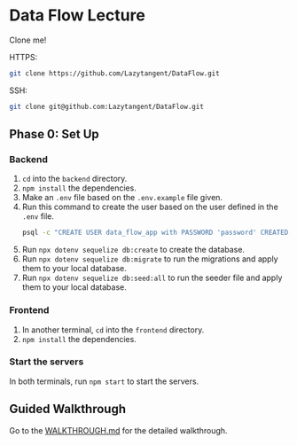 # Data Flow Lecture

Clone me!

HTTPS:
```bash
git clone https://github.com/Lazytangent/DataFlow.git
```

SSH:
```bash
git clone git@github.com:Lazytangent/DataFlow.git
```

## Phase 0: Set Up
### Backend

1. `cd` into the `backend` directory.
2. `npm install` the dependencies.
3. Make an `.env` file based on the `.env.example` file given.
4. Run this command to create the user based on the user defined in the `.env` file.
    ```bash
    psql -c "CREATE USER data_flow_app with PASSWORD 'password' CREATEDB;"
    ```
5. Run `npx dotenv sequelize db:create` to create the database.
6. Run `npx dotenv sequelize db:migrate` to run the migrations and apply them to your local database.
7. Run `npx dotenv sequelize db:seed:all` to run the seeder file and apply them to your local database.

### Frontend

1. In another terminal, `cd` into the `frontend` directory.
2. `npm install` the dependencies.

### Start the servers

In both terminals, run `npm start` to start the servers.

## Guided Walkthrough

Go to the [WALKTHROUGH.md](WALKTHROUGH.md) for the detailed walkthrough.
